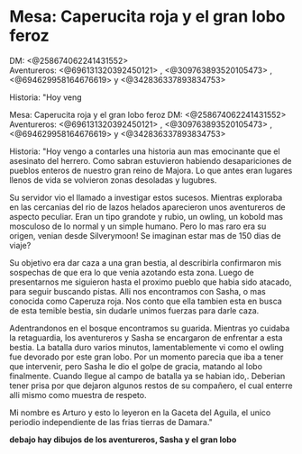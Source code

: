 # Mesa: Caperucita roja y el gran lobo feroz
DM: <@258674062241431552>  
Aventureros: <@696131320392450121> ,  <@309763893520105473> , <@694629958164676619> y <@342836337893834753> 

Historia:
"Hoy veng

Mesa: Caperucita roja y el gran lobo feroz
DM: <@258674062241431552>  
Aventureros: <@696131320392450121> ,  <@309763893520105473> , <@694629958164676619> y <@342836337893834753> 

Historia:
"Hoy vengo a contarles una historia aun mas emocinante que el asesinato del herrero. Como sabran estuvieron habiendo desapariciones de pueblos enteros de nuestro gran reino de Majora. Lo que antes eran lugares llenos de vida se volvieron zonas desoladas y lugubres.

Su servidor vio el llamado a investigar estos sucesos. Mientras exploraba en las cercanias del rio de lazos helados aparecieron unos aventureros de aspecto peculiar. Eran un tipo grandote y rubio, un owling, un kobold mas mosculoso de lo normal y un simple humano. Pero lo mas raro era su origen, venian desde Silverymoon! Se imaginan estar mas de 150 dias de viaje? 

Su objetivo era dar caza a una gran bestia, al describirla confirmaron mis sospechas de que era lo que venia azotando esta zona. Luego de presentarnos me siguieron hasta el proximo pueblo que habia sido atacado, para seguir buscando pistas. Alli nos encontramos con Sasha, o mas conocida como Caperuza roja. Nos conto que ella tambien esta en busca de esta temible bestia, sin dudarle unimos fuerzas para darle caza.

Adentrandonos en el bosque encontramos su guarida. Mientras yo cuidaba la retaguardia, los aventureros y Sasha se encargaron de enfrentar a esta bestia.  La batalla duro varios minutos, lamentablemente vi como el owling fue devorado por este gran lobo. Por un momento parecia que iba a tener que intervenir, pero Sasha le dio el golpe de gracia, matando al lobo finalmente. Cuando llegue al campo de batalla ya se habian ido,. Deberian tener prisa por que dejaron algunos restos de su compañero, el cual enterre alli mismo como muestra de respeto.

Mi nombre es Arturo y esto lo leyeron en la Gaceta del Aguila, el unico periodio independiente de las frias tierras de Damara."

**debajo hay dibujos de los aventureros, Sasha y el gran lobo**

